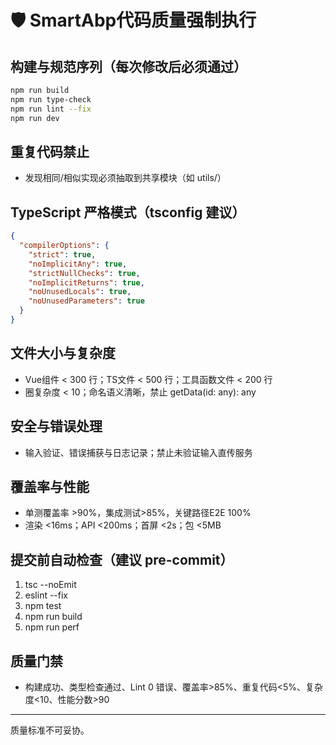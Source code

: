 # 🛡️ SmartAbp代码质量强制执行

## 构建与规范序列（每次修改后必须通过）
```bash
npm run build
npm run type-check
npm run lint --fix
npm run dev
```

## 重复代码禁止
- 发现相同/相似实现必须抽取到共享模块（如 utils/）

## TypeScript 严格模式（tsconfig 建议）
```json
{
  "compilerOptions": {
    "strict": true,
    "noImplicitAny": true,
    "strictNullChecks": true,
    "noImplicitReturns": true,
    "noUnusedLocals": true,
    "noUnusedParameters": true
  }
}
```

## 文件大小与复杂度
- Vue组件 < 300 行；TS文件 < 500 行；工具函数文件 < 200 行
- 圈复杂度 < 10；命名语义清晰，禁止 getData(id: any): any

## 安全与错误处理
- 输入验证、错误捕获与日志记录；禁止未验证输入直传服务

## 覆盖率与性能
- 单测覆盖率 >90%，集成测试>85%，关键路径E2E 100%
- 渲染 <16ms；API <200ms；首屏 <2s；包 <5MB

## 提交前自动检查（建议 pre-commit）
1) tsc --noEmit
2) eslint --fix
3) npm test
4) npm run build
5) npm run perf

## 质量门禁
- 构建成功、类型检查通过、Lint 0 错误、覆盖率>85%、重复代码<5%、复杂度<10、性能分数>90

---
质量标准不可妥协。